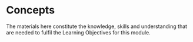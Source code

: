 # Concepts

The materials here constitute the knowledge, skills and understanding that are needed to fulfil the Learning Objectives for this module.
